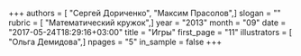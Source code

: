 +++
authors = [ "Сергей Дориченко", "Максим Прасолов",]
slogan = ""
rubric = [ "Математический кружок",]
year = "2013"
month = "09"
date = "2017-05-24T18:29:16+03:00"
title = "Игры"
first_page = "11"
illustrators = [ "Ольга Демидова",]
npages = "5"
in_sample = false
+++
